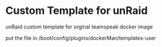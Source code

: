 # Custom Template for unRaid
unRaid custom template for orginal teamspeak docker image

put the file in /boot/config/plugins/dockerMan/templates-user
